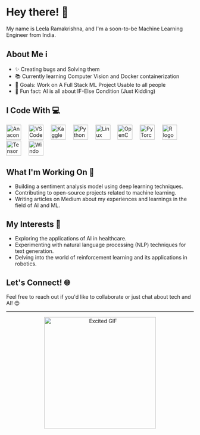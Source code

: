 # Hey there! 👋

My name is Leela Ramakrishna, and I'm a soon-to-be Machine Learning Engineer from India.

## About Me ℹ️

- ✨ Creating bugs and Solving them
- 📚 Currently learning Computer Vision and Docker containerization
- 🎯 Goals: Work on A Full Stack ML Project Usable to all people
- 🎲 Fun fact: AI is all about IF-Else Condition (Just Kidding)

## I Code With 💻

<div align="left">
  <img src="https://cdn.jsdelivr.net/gh/devicons/devicon/icons/anaconda/anaconda-original.svg" height="40" alt="Anaconda logo" />
  <img width="12" />
  <img src="https://cdn.jsdelivr.net/gh/devicons/devicon/icons/vscode/vscode-original.svg" height="40" alt="VSCode logo" />
  <img width="12" />
  <img src="https://cdn.jsdelivr.net/gh/devicons/devicon/icons/kaggle/kaggle-original.svg" height="40" alt="Kaggle logo" />
  <img width="12" />
  <img src="https://cdn.jsdelivr.net/gh/devicons/devicon/icons/python/python-original.svg" height="40" alt="Python logo" />
  <img width="12" />
  <img src="https://cdn.jsdelivr.net/gh/devicons/devicon/icons/linux/linux-original.svg" height="40" alt="Linux logo" />
  <img width="12" />
  <img src="https://cdn.jsdelivr.net/gh/devicons/devicon/icons/opencv/opencv-original.svg" height="40" alt="OpenCV logo" />
  <img width="12" />
  <img src="https://cdn.jsdelivr.net/gh/devicons/devicon/icons/pytorch/pytorch-original.svg" height="40" alt="PyTorch logo" />
  <img width="12" />
  <img src="https://cdn.jsdelivr.net/gh/devicons/devicon/icons/r/r-original.svg" height="40" alt="R logo" />
  <img width="12" />
  <img src="https://cdn.jsdelivr.net/gh/devicons/devicon/icons/tensorflow/tensorflow-original.svg" height="40" alt="TensorFlow logo" />
  <img width="12" />
  <img src="https://cdn.jsdelivr.net/gh/devicons/devicon/icons/windows8/windows8-original.svg" height="40" alt="Windows 8 logo" />
</div>

## What I'm Working On 🚀

- Building a sentiment analysis model using deep learning techniques.
- Contributing to open-source projects related to machine learning.
- Writing articles on Medium about my experiences and learnings in the field of AI and ML.

## My Interests 🌟

- Exploring the applications of AI in healthcare.
- Experimenting with natural language processing (NLP) techniques for text generation.
- Delving into the world of reinforcement learning and its applications in robotics.

## Let's Connect! 🌐

Feel free to reach out if you'd like to collaborate or just chat about tech and AI! 😊

---

<p align="center">
  <img src="https://media.giphy.com/media/3o7buirYcmV5nSwIRW/giphy.gif" alt="Excited GIF" width="300"/>
</p>
